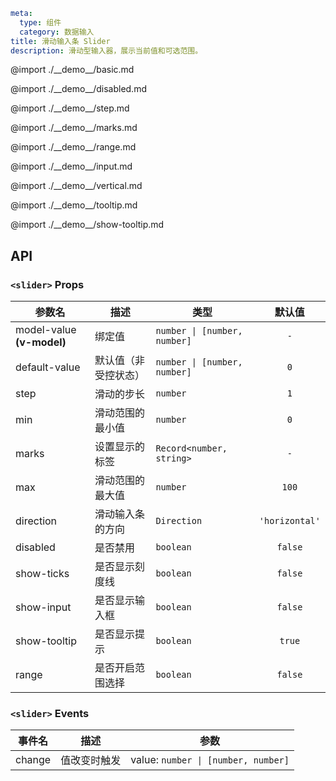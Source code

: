 ```yaml
meta:
  type: 组件
  category: 数据输入
title: 滑动输入条 Slider
description: 滑动型输入器，展示当前值和可选范围。
```

@import ./\_\_demo\_\_/basic.md

@import ./\_\_demo\_\_/disabled.md

@import ./\_\_demo\_\_/step.md

@import ./\_\_demo\_\_/marks.md

@import ./\_\_demo\_\_/range.md

@import ./\_\_demo\_\_/input.md

@import ./\_\_demo\_\_/vertical.md

@import ./\_\_demo\_\_/tooltip.md

@import ./\_\_demo\_\_/show-tooltip.md

## API

### `<slider>` Props

| 参数名                    | 描述                 | 类型                         |     默认值     |
| ------------------------- | -------------------- | ---------------------------- | :------------: |
| model-value **(v-model)** | 绑定值               | `number \| [number, number]` |      `-`       |
| default-value             | 默认值（非受控状态） | `number \| [number, number]` |      `0`       |
| step                      | 滑动的步长           | `number`                     |      `1`       |
| min                       | 滑动范围的最小值     | `number`                     |      `0`       |
| marks                     | 设置显示的标签       | `Record<number, string>`     |      `-`       |
| max                       | 滑动范围的最大值     | `number`                     |     `100`      |
| direction                 | 滑动输入条的方向     | `Direction`                  | `'horizontal'` |
| disabled                  | 是否禁用             | `boolean`                    |    `false`     |
| show-ticks                | 是否显示刻度线       | `boolean`                    |    `false`     |
| show-input                | 是否显示输入框       | `boolean`                    |    `false`     |
| show-tooltip              | 是否显示提示         | `boolean`                    |     `true`     |
| range                     | 是否开启范围选择     | `boolean`                    |    `false`     |

### `<slider>` Events

| 事件名 | 描述         | 参数                                |
| ------ | ------------ | ----------------------------------- |
| change | 值改变时触发 | value: `number \| [number, number]` |
